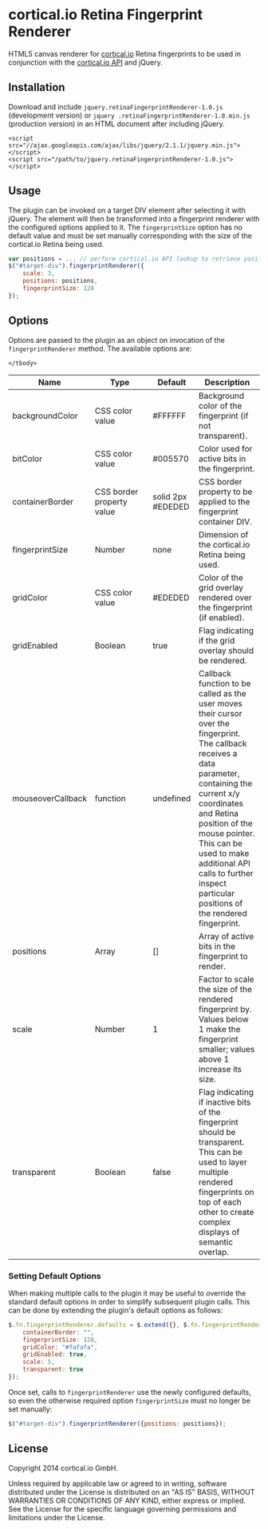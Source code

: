 cortical.io Retina Fingerprint Renderer
=======================================

HTML5 canvas renderer for [cortical.io](http://www.cortical.io/) Retina fingerprints to be used in conjunction with
the [cortical.io API](http://api.cortical.io/) and jQuery.

## Installation

Download and include `jquery.retinaFingerprintRenderer-1.0.js` (development version) or `jquery
.retinaFingerprintRenderer-1.0.min.js` (production version) in an HTML document after
including jQuery.

	<script src="//ajax.googleapis.com/ajax/libs/jquery/2.1.1/jquery.min.js"></script>
    <script src="/path/to/jquery.retinaFingerprintRenderer-1.0.js"></script>

## Usage

The plugin can be invoked on a target DIV element after selecting it with jQuery. The element will then be transformed into a fingerprint renderer with the configured options applied to it. The `fingerprintSize` option has no default value and must be set manually corresponding with the size of the cortical.io Retina being used.

```javascript
var positions = ... // perform cortical.io API lookup to retrieve positions array
$("#target-div").fingerprintRenderer({
    scale: 3,
    positions: positions,
    fingerprintSize: 128
});
```

## Options

Options are passed to the plugin as an object on invocation of the `fingerprintRenderer` method. The
available options are:

<table class="table table-bordered table-striped">
	<thead>
		<tr>
			<th style="width: 100px;">Name</th>
			<th style="width: 100px;">Type</th>
			<th style="width: 50px;">Default</th>
			<th>Description</th>
		</tr>
	</thead>
	<tbody>
	<tr>
		<td>backgroundColor</td>
		<td>CSS color value</td>
		<td>#FFFFFF</td>
		<td>Background color of the fingerprint (if not transparent).</td>
	</tr>
	<tr>
        	<td>bitColor</td>
        	<td>CSS color value</td>
        	<td>#005570</td>
        	<td>Color used for active bits in the fingerprint.</td>
        </tr>
        <tr>
        	<td>containerBorder</td>
            	<td>CSS border property value</td>
            	<td>solid 2px #EDEDED</td>
            	<td>CSS border property to be applied to the fingerprint container DIV.</td>
        </tr>
    	<tr>
        	<td>fingerprintSize</td>
        	<td>Number</td>
        	<td>none</td>
        	<td>Dimension of the cortical.io Retina being used.</td>
        </tr>
        <tr>
        	<td>gridColor</td>
        	<td>CSS color value</td>
            	<td>#EDEDED</td>
            	<td>Color of the grid overlay rendered over the fingerprint (if enabled).</td>
        </tr>
        <tr>
        	<td>gridEnabled</td>
        	<td>Boolean</td>
        	<td>true</td>
        	<td>Flag indicating if the grid overlay should be rendered.</td>
        </tr>
        <tr>
        	<td>mouseoverCallback</td>
        	<td>function</td>
        	<td>undefined</td>
        	<td>Callback function to be called as the user moves their cursor over the fingerprint. The callback
            receives a data parameter, containing the current x/y coordinates and Retina position of the
            mouse pointer. This can be used to make additional API calls to further inspect particular positions of
            the rendered fingerprint.</td>
        </tr>
        <tr>
        	<td>positions</td>
        	<td>Array</td>
            <td>[]</td>
            <td>Array of active bits in the fingerprint to render.</td>
        </tr>
        <tr>
        	<td>scale</td>
        	<td>Number</td>
            <td>1</td>
            <td>Factor to scale the size of the rendered fingerprint by. Values below 1 make the fingerprint
            smaller; values above 1 increase its size.</td>
        </tr>
        <tr>
        	<td>transparent</td>
        	<td>Boolean</td>
            <td>false</td>
            <td>Flag indicating if inactive bits of the fingerprint should be transparent. This can be used to
            layer multiple rendered fingerprints on top of each other to create complex displays of semantic
            overlap.</td>
        </tr>

	</tbody>
</table>

### Setting Default Options

When making multiple calls to the plugin it may be useful to override the standard default options in order to
simplify subsequent plugin calls. This can be done by extending the plugin's default options as follows:

```javascript
$.fn.fingerprintRenderer.defaults = $.extend({}, $.fn.fingerprintRenderer.defaults, {
	containerBorder: "",
	fingerprintSize: 128,
	gridColor: "#fafafa",
	gridEnabled: true,
    scale: 5,
    transparent: true
});
```

Once set, calls to `fingerprintRenderer` use the newly configured defaults, so even the otherwise required option
`fingerprintSize` must no longer be set manually:

```javascript
$("#target-div").fingerprintRenderer({positions: positions});
```


License
-------

Copyright 2014 cortical.io GmbH.

Unless required by applicable law or agreed to in writing, software
distributed under the License is distributed on an "AS IS" BASIS,
WITHOUT WARRANTIES OR CONDITIONS OF ANY KIND, either express or implied.
See the License for the specific language governing permissions and
limitations under the License.
